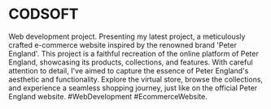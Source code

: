 # CODSOFT
Web development project.
Presenting my latest project, a meticulously crafted e-commerce website inspired by the renowned brand 'Peter England'. This project is a faithful recreation of the online platform of Peter England, showcasing its products, collections, and features. With careful attention to detail, I've aimed to capture the essence of Peter England's aesthetic and functionality. Explore the virtual store, browse the collections, and experience a seamless shopping journey, just like on the official Peter England website. #WebDevelopment #EcommerceWebsite.
